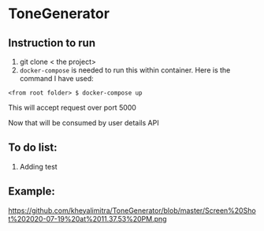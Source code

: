 # ToneGenerator
## Instruction to run
1. git clone < the project> 
2. `docker-compose` is needed to run this within container. Here is the command I have used:


`<from root folder> $ docker-compose up`


This will accept request over port 5000

Now that will be consumed by user details API 


## To do list:
1. Adding test 

## Example:
https://github.com/kheyalimitra/ToneGenerator/blob/master/Screen%20Shot%202020-07-19%20at%2011.37.53%20PM.png
